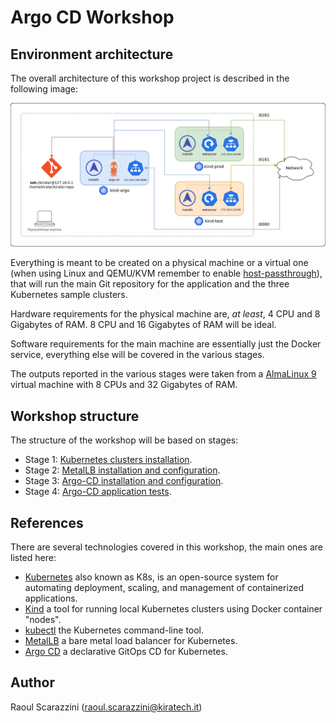 # Argo CD Workshop

## Environment architecture

The overall architecture of this workshop project is described in the following
image:

![Argo Workshop Architecture](images/argo-workshop-architecture.drawio.png)

Everything is meant to be created on a physical machine or a virtual one (when
using Linux and QEMU/KVM remember to enable [host-passthrough](https://qemu-project.gitlab.io/qemu/system/qemu-cpu-models.html#libvirt-guest-xml)),
that will run the main Git repository for the application and the three
Kubernetes sample clusters.

Hardware requirements for the physical machine are, *at least*, 4 CPU and 8
Gigabytes of RAM. 8 CPU and 16 Gigabytes of RAM will be ideal.

Software requirements for the main machine are essentially just the Docker
service, everything else will be covered in the various stages.

The outputs reported in the various stages were taken from a [AlmaLinux 9](https://repo.almalinux.org/almalinux/9/cloud/x86_64/images/AlmaLinux-9-GenericCloud-latest.x86_64.qcow2)
virtual machine with 8 CPUs and 32 Gigabytes of RAM.

## Workshop structure

The structure of the workshop will be based on stages:

- Stage 1: [Kubernetes clusters installation](Stage-1-K8S-Installation.md).
- Stage 2: [MetalLB installation and configuration](Stage-2-MetalLB-Installation.md).
- Stage 3: [Argo-CD installation and configuration](Stage-3-Argo-CD-Installation.md).
- Stage 4: [Argo-CD application tests](Stage-4-Argo-CD-Application-Test.md).

## References

There are several technologies covered in this workshop, the main ones are
listed here:

- [Kubernetes](https://kubernetes.io/) also known as K8s, is an open-source
  system for automating deployment, scaling, and management of containerized
  applications.
- [Kind](https://kind.sigs.k8s.io/) a tool for running local Kubernetes
  clusters using Docker container "nodes".
- [kubectl](https://kubernetes.io/docs/tasks/tools/install-kubectl-linux/) the
  Kubernetes command-line tool.
- [MetalLB](https://metallb.universe.tf/) a bare metal load balancer for
  Kubernetes.
- [Argo CD](https://argo-cd.readthedocs.io/) a declarative GitOps CD for
  Kubernetes.

## Author

Raoul Scarazzini ([raoul.scarazzini@kiratech.it](mailto:raoul.scarazzini@kiratech.it))
